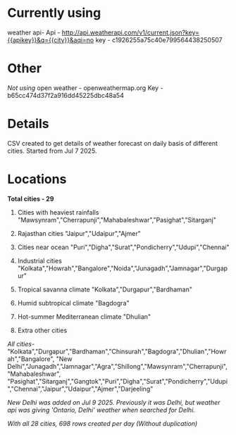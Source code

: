 # Currently using
weather api-
Api - http://api.weatherapi.com/v1/current.json?key={{apikey}}&q={{city}}&aqi=no
key - c1926255a75c40e799564438250507

# Other
_Not using_
open weather - openweathermap.org
Key - b65cc474d37f2a916dd45225dbc48a54


# Details
CSV created to get details of weather forecast on daily basis of different cities.
Started from Jul 7 2025.


# Locations

**Total cities - 29**

1. Cities with heaviest rainfalls
"Mawsynram","Cherrapunji","Mahabaleshwar","Pasighat","Sitarganj"

2. Rajasthan cities
"Jaipur","Udaipur","Ajmer"

3. Cities near ocean
"Puri","Digha","Surat","Pondicherry","Udupi","Chennai"

4. Industrial cities
"Kolkata","Howrah","Bangalore","Noida","Junagadh","Jamnagar","Durgapur"

5. Tropical savanna climate
"Kolkata","Durgapur","Bardhaman"

6. Humid subtropical climate
"Bagdogra"

7. Hot-summer Mediterranean climate
"Dhulian"

8. Extra other cities

_All cities-_
"Kolkata","Durgapur","Bardhaman","Chinsurah","Bagdogra","Dhulian","Howrah","Bangalore",
"New Delhi","Junagadh","Jamnagar","Agra","Shillong","Mawsynram","Cherrapunji","Mahabaleshwar",
"Pasighat","Sitarganj","Gangtok","Puri","Digha","Surat","Pondicherry","Udupi","Chennai","Jaipur","Udaipur","Ajmer","Darjeeling"

_New Delhi was added on Jul 9 2025. Previously it was Delhi, but weather api was giving 'Ontario, Delhi' weather when searched for Delhi._

_With all 28 cities, 698 rows created per day (Without duplication)_